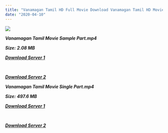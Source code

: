 ```yaml
---
title: "Vanamagan Tamil HD Full Movie Download Vanamagan Tamil HD Movie Download"
date: "2020-04-10"
---
```


![](https://images.moviebuff.com/7c1a7e2b-7dea-404f-8583-dc5a0aa6978d?w=1000)

**_Vanamagan Tamil Movie Sample Part.mp4_**

**_Size:_** **_2.08 MB_**  

**_[Download Server 1](http://b1.wetransfer.vip/files/Tamil{2fcca7f3eb37873f37db349ec051a8a2ca8665ef95d92bbb099fe2eda7827782}202017{2fcca7f3eb37873f37db349ec051a8a2ca8665ef95d92bbb099fe2eda7827782}20Movies/Vanamagan/Vanamagan{2fcca7f3eb37873f37db349ec051a8a2ca8665ef95d92bbb099fe2eda7827782}20(2017){2fcca7f3eb37873f37db349ec051a8a2ca8665ef95d92bbb099fe2eda7827782}20HD{2fcca7f3eb37873f37db349ec051a8a2ca8665ef95d92bbb099fe2eda7827782}20DVD/Vanamagan{2fcca7f3eb37873f37db349ec051a8a2ca8665ef95d92bbb099fe2eda7827782}20(2017){2fcca7f3eb37873f37db349ec051a8a2ca8665ef95d92bbb099fe2eda7827782}20HD{2fcca7f3eb37873f37db349ec051a8a2ca8665ef95d92bbb099fe2eda7827782}20DVD{2fcca7f3eb37873f37db349ec051a8a2ca8665ef95d92bbb099fe2eda7827782}20Sample{2fcca7f3eb37873f37db349ec051a8a2ca8665ef95d92bbb099fe2eda7827782}20(640x360).mp4)_**

**_[  
](http://b1.wetransfer.vip/files/Tamil{2fcca7f3eb37873f37db349ec051a8a2ca8665ef95d92bbb099fe2eda7827782}202017{2fcca7f3eb37873f37db349ec051a8a2ca8665ef95d92bbb099fe2eda7827782}20Movies/Vanamagan/Vanamagan{2fcca7f3eb37873f37db349ec051a8a2ca8665ef95d92bbb099fe2eda7827782}20(2017){2fcca7f3eb37873f37db349ec051a8a2ca8665ef95d92bbb099fe2eda7827782}20HD{2fcca7f3eb37873f37db349ec051a8a2ca8665ef95d92bbb099fe2eda7827782}20DVD/Vanamagan{2fcca7f3eb37873f37db349ec051a8a2ca8665ef95d92bbb099fe2eda7827782}20(2017){2fcca7f3eb37873f37db349ec051a8a2ca8665ef95d92bbb099fe2eda7827782}20HD{2fcca7f3eb37873f37db349ec051a8a2ca8665ef95d92bbb099fe2eda7827782}20DVD{2fcca7f3eb37873f37db349ec051a8a2ca8665ef95d92bbb099fe2eda7827782}20Sample{2fcca7f3eb37873f37db349ec051a8a2ca8665ef95d92bbb099fe2eda7827782}20(640x360).mp4)_**

**_[Download Server 2](http://b1.wetransfer.vip/files/Tamil{2fcca7f3eb37873f37db349ec051a8a2ca8665ef95d92bbb099fe2eda7827782}202017{2fcca7f3eb37873f37db349ec051a8a2ca8665ef95d92bbb099fe2eda7827782}20Movies/Vanamagan/Vanamagan{2fcca7f3eb37873f37db349ec051a8a2ca8665ef95d92bbb099fe2eda7827782}20(2017){2fcca7f3eb37873f37db349ec051a8a2ca8665ef95d92bbb099fe2eda7827782}20HD{2fcca7f3eb37873f37db349ec051a8a2ca8665ef95d92bbb099fe2eda7827782}20DVD/Vanamagan{2fcca7f3eb37873f37db349ec051a8a2ca8665ef95d92bbb099fe2eda7827782}20(2017){2fcca7f3eb37873f37db349ec051a8a2ca8665ef95d92bbb099fe2eda7827782}20HD{2fcca7f3eb37873f37db349ec051a8a2ca8665ef95d92bbb099fe2eda7827782}20DVD{2fcca7f3eb37873f37db349ec051a8a2ca8665ef95d92bbb099fe2eda7827782}20Sample{2fcca7f3eb37873f37db349ec051a8a2ca8665ef95d92bbb099fe2eda7827782}20(640x360).mp4)_**

**_Vanamagan Tamil Movie Single Part.mp4_**

**_Size:_**  **_497.6 MB_**  

**_[Download Server 1](http://b1.wetransfer.vip/files/Tamil{2fcca7f3eb37873f37db349ec051a8a2ca8665ef95d92bbb099fe2eda7827782}202017{2fcca7f3eb37873f37db349ec051a8a2ca8665ef95d92bbb099fe2eda7827782}20Movies/Vanamagan/Vanamagan{2fcca7f3eb37873f37db349ec051a8a2ca8665ef95d92bbb099fe2eda7827782}20(2017){2fcca7f3eb37873f37db349ec051a8a2ca8665ef95d92bbb099fe2eda7827782}20HD{2fcca7f3eb37873f37db349ec051a8a2ca8665ef95d92bbb099fe2eda7827782}20DVD/Vanamagan{2fcca7f3eb37873f37db349ec051a8a2ca8665ef95d92bbb099fe2eda7827782}20(2017){2fcca7f3eb37873f37db349ec051a8a2ca8665ef95d92bbb099fe2eda7827782}20HD{2fcca7f3eb37873f37db349ec051a8a2ca8665ef95d92bbb099fe2eda7827782}20DVD{2fcca7f3eb37873f37db349ec051a8a2ca8665ef95d92bbb099fe2eda7827782}20Single{2fcca7f3eb37873f37db349ec051a8a2ca8665ef95d92bbb099fe2eda7827782}20Part{2fcca7f3eb37873f37db349ec051a8a2ca8665ef95d92bbb099fe2eda7827782}20(640x360).mp4)_**

**_[  
](http://b1.wetransfer.vip/files/Tamil{2fcca7f3eb37873f37db349ec051a8a2ca8665ef95d92bbb099fe2eda7827782}202017{2fcca7f3eb37873f37db349ec051a8a2ca8665ef95d92bbb099fe2eda7827782}20Movies/Vanamagan/Vanamagan{2fcca7f3eb37873f37db349ec051a8a2ca8665ef95d92bbb099fe2eda7827782}20(2017){2fcca7f3eb37873f37db349ec051a8a2ca8665ef95d92bbb099fe2eda7827782}20HD{2fcca7f3eb37873f37db349ec051a8a2ca8665ef95d92bbb099fe2eda7827782}20DVD/Vanamagan{2fcca7f3eb37873f37db349ec051a8a2ca8665ef95d92bbb099fe2eda7827782}20(2017){2fcca7f3eb37873f37db349ec051a8a2ca8665ef95d92bbb099fe2eda7827782}20HD{2fcca7f3eb37873f37db349ec051a8a2ca8665ef95d92bbb099fe2eda7827782}20DVD{2fcca7f3eb37873f37db349ec051a8a2ca8665ef95d92bbb099fe2eda7827782}20Single{2fcca7f3eb37873f37db349ec051a8a2ca8665ef95d92bbb099fe2eda7827782}20Part{2fcca7f3eb37873f37db349ec051a8a2ca8665ef95d92bbb099fe2eda7827782}20(640x360).mp4)_**

**_[Download Server 2](http://b1.wetransfer.vip/files/Tamil{2fcca7f3eb37873f37db349ec051a8a2ca8665ef95d92bbb099fe2eda7827782}202017{2fcca7f3eb37873f37db349ec051a8a2ca8665ef95d92bbb099fe2eda7827782}20Movies/Vanamagan/Vanamagan{2fcca7f3eb37873f37db349ec051a8a2ca8665ef95d92bbb099fe2eda7827782}20(2017){2fcca7f3eb37873f37db349ec051a8a2ca8665ef95d92bbb099fe2eda7827782}20HD{2fcca7f3eb37873f37db349ec051a8a2ca8665ef95d92bbb099fe2eda7827782}20DVD/Vanamagan{2fcca7f3eb37873f37db349ec051a8a2ca8665ef95d92bbb099fe2eda7827782}20(2017){2fcca7f3eb37873f37db349ec051a8a2ca8665ef95d92bbb099fe2eda7827782}20HD{2fcca7f3eb37873f37db349ec051a8a2ca8665ef95d92bbb099fe2eda7827782}20DVD{2fcca7f3eb37873f37db349ec051a8a2ca8665ef95d92bbb099fe2eda7827782}20Single{2fcca7f3eb37873f37db349ec051a8a2ca8665ef95d92bbb099fe2eda7827782}20Part{2fcca7f3eb37873f37db349ec051a8a2ca8665ef95d92bbb099fe2eda7827782}20(640x360).mp4)_**
